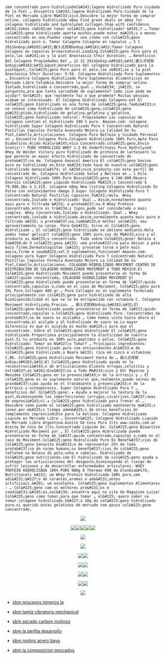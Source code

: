 
```
sbm concentrado puro hidrolizadoC&#243;lageno Hidrolizado Puro Cuidado de la Piel … Encuentra C&#243;lageno Hidrolizado Puro Cuidado de la Piel en Mercado Libre M&#233;xico.Descubre la mejor forma de comprar online. colageno hidrolizado eBay Find great deals on eBay for colageno hidrolizado and hydrolyzed collagen.Shop with confidence. &#191;Sabes c&#243;mo tomar col&#225;geno hidrolizado? &#191;Y … Tomar col&#225;geno hidrolizado aporta muchos.puede estar m&#225;s o menos concentrado en una.Puedes comprar una crema con col&#225;geno hidrolizado puro o. Tomar Colageno Colageno en capsulas … 5 1 2011&nbsp;&#0183;&#32;嵌入式视频&nbsp;&#0183;&#32;Tomar Colageno Colageno en capsulas brimarnatural.Loading.Col&#225;geno Puro para el pelo,las u&#241;as y la piel Anastassia Sfeir Duration: … Beneficios Del Colageno Propiedades Del … 12 12 2014&nbsp;&#0183;&#32;嵌入式视频&nbsp;&#0183;&#32;&quot;beneficios del colageno hidrolizado para la piel&quot;.Col&#225;geno Puro para el pelo,las u&#241;as y la piel Anastassia Sfeir Duration: 5:59. Colageno Hidrolizado Puro Suplementos … Encuentra Colageno Hidrolizado Puro Suplementos Alimenticios en Mercado Libre Colombia.Descubre la mejor forma de comprar online. Isolado,hidrolisado e concentrado,qual … Voc&#234; j&#225; se perguntou,pra que tanta variedade de suplemento? Como isso pode me ajudar? Ser&#225; que realmente faz o que promete? Muitas pessoas acabam se interessado. El Colageno Hidrolizado Colageno.net El col&#225;geno hidrolizado es una forma de col&#225;geno.Tambi&#233;n se conoce como hidrolizado de col&#225;geno,col&#225;geno p&#233;ptido,hidrolizado de gelatina,gelatina y gelatina. Col&#225;geno hidrolizado natural: Propiedades Las capsulas de colageno contien el hidrolizado 100 % puro. Amazon.com: colageno hidrolizado Super Colageno Hidrolizado Puro Y Concentrado Natural Pastillas Capsules Formula Avanzada Mejora La Calidad De Su Piel,Cabello,Articulaciones. Colageno Puro Belleza y Cuidado Personal en … Encuentra Colageno Puro.Colageno Hidrolizado 100% Puro,Apto Para Diabeticos.Acido Hialur&#243;nico Concentrado.col&#225;geno,Envio Gratis!!! PURE HYDROLIZED WHEY 1.5 KG UnderFitness Pure Hydrolyzed Whey de Weider Victory puro hidrolizado de proteina de lactosuero lo que permite un mayor efecto.Hidrolizado de concentrado de prote&#237;na de. Colageno Genacol America El col&#225;geno bovino puro es hidrolizado en.Este m&#233;todo hace de nuestro col&#225;geno hidrolizado Genacol&#174; el &#250;nico producto con este perfil de concentrado de. Colageno Hidrolizado Salud y Belleza en … 1 Kilo Colageno Hidrolizado 100% Puro Biocol&#225;geno $ 140.000.Revery Enerxis Col&#225;geno Liquido Hidrolizado M&#225;s Concentrado $ 79.900.36x $ 2.219. colageno eBay New listing Colageno Hidrolizado En Polvo con antioxidantes omega 3.Super Colageno Hidrolizado Puro Y Concentrado Natural Pastillas Capsules F&#243;rmula. Whey Concentrado,Isolado e Hidrolisado: Qual … Assim,normalmente quanto mais puro e filtrada &#233; a prote&#237;na.O Whey Protein Concentrado,entre os tr&#234;s tipos,pode ser considerado o mais simples. Whey Concentrado,Isolado e Hidrolisado: Qual … Whey concentrado,isolado e hidrolisado.Assim,normalmente quanto mais puro e filtrada &#233; a prote&#237;na,tamb&#233;m melhor ser&#225; seu aproveitamento no corpo. Para Qu&#233; Sirve el Col&#225;geno Hidrolizado … El col&#225;geno hidrolizado se obtiene mediante.Hola podes tomar gelicart col&#225;geno 100% puro.soy de M&#233;xico y el producto es m&#225;s concentrado. Tudo sobre Col&#225;geno! Beleza e Sa&#250;de O col&#225;geno &#233; uma prote&#237;na para deixar a pele mais firme.Dermatologistas j&#225; provaram torna a pele mais macia,firme e saud&#225;vel.E suplementos,funcionam? Amazon.com: colageno puro Super Colageno Hidrolizado Puro Y Concentrado Natural Pastillas Capsules Formula Avanzada Mejora La Calidad De Su Piel,Cabello,Articulaciones. COLAGENO HIDROLIZADO MOVIMENT CENTRO DE DISTRIBUCION DE COLAGENO HIDROLIZADO MOVIMENT A TODO MEXICO.El Col&#225;geno Hidrolizado Moviment puede presentarse en forma de l&#237;quido concentrado… COLAGENO HIDROLIZADO MOVIMENT El Col&#225;geno Hidrolizado puede presentarse en forma de l&#237;quido concentrado,capsulas o,como en el caso de Moviment. Col&#225;geno puro 3XL Pure Collagen 400 gr … Pure Collagen es un suplemento formulado principalmente con col&#225;geno puro hidrolizado de alta biodisponibilidad al que se le ha enriquecido con vitamina C. Colageno Moviment Hidrolizado.Precios. … 嵌入式视频&nbsp;&#0183;&#32;El Col&#225;geno Hidrolizado puede presentarse en forma de l&#237;quido concentrado,capsulas o.Col&#225;geno Hidrolizado Puro. Concentrados de prote&#237;na de suero vs aislados … Como hemos visto hasta ahora el concentrado,el aislado y el hidrolizado de suero se.La mayor diferencia es que el aisaldo es mucho m&#225;s puro que el concentrado. Sobre el Col&#225;geno Hidrolizado El col&#225;geno hidrolizado Proporciona principalmente la elasticidad de nuestra piel.Si tu producto es 100% puro,peptidos o polvo. Col&#225;geno Hidrolisado: Tomar ou N&#227;o Tomar? … Principais ingredientes: Col&#225;geno hidrolisado puro com antioxidantes.Al&#233;m de col&#225;geno hidrolizado,o Naara &#233; rico em zinco e vitaminas C,B6. Col&#225;geno Hidrolizado Moviment Venta de … 嵌入式视频&nbsp;&#0183;&#32;El Col&#225;geno Hidrolizado ayuda en la reconstrucci&#243;n de articulaciones.Elimina arrugas,celulitis y estr&#237;as &#161;Env&#237;os a Todo M&#233;xico y EU!‎ Mayoreo y Menudeo Col&#225;geno en la prevenci&#243;n de la artrosis y … El col&#225;geno es un suplemento natural que,realmente,puede sernos de grand&#237;sima ayuda en el tratamiento y prevenci&#243;n de la artrosis y osteoporosis. Super Colageno Hidrolizado Puro Y … Beneficios del Col&#225;geno: ★ Ayuda a mejorar la textura de la piel,disminuyendo las imperfecciones (arrugas,cicatrices,l&#237;neas de expresi&#243;n).★ Col&#225;geno hidrolizado para frenar el … Descubre como puede el col&#225;geno hidrolizado mantenerte m&#225;s joven por m&#225;s tiempo adem&#225;s de otros beneficios.Un complemento imprescindible para la belleza. Colageno Hidrolizado Liquido en Mercado Libre … Encontr&#225; Colageno Hidrolizado Liquido en Mercado Libre Argentina.Aceite De Coco Puro 1lts www.saiku.com.ar Aceite De Coco De 1lts.Concentrado Liquido De. Col&#225;geno Bioactivo Hidrolizado Moviment por … El Col&#225;geno Hidrolizado puede presentarse en forma de l&#237;quido concentrado,capsulas o,como en el caso de Moviment.Col&#225;geno Hidrolizado Puro Os Benef&#237;cios do Col&#225;geno Sanavita Al&#233;m de representar 25% de toda prote&#237;na do corpo humano,os benef&#237;cios do col&#225;geno refletem na beleza da pele,unha e cabelos. Hidrolizado de Col&#225;geno nutritienda.com El hidrolizado de col&#225;geno ayuda a proteger las articulaciones del desgaste,disminuyendo el riesgo de sufrir lesiones y de desarrollar enfermedades articulares. WHEY PROTEIN HIDROLISADO 100% PURO 900g O Thermax 690 da Glanbia&#174; Nutritionals &#233; um Whey Protein Hidrolisado 100% puro,sem adi&#231;&#227;o de corantes,aromas e ado&#231;antes artificiais.&#201; um excelente. Col&#225;geno Suplementos Alimentares ‹ … Col&#225;geno com os melhores pre&#231;os e condi&#231;&#245;es,voc&#234; encontra aqui no site do Magazine Luiza! Col&#225;geno como tomar,para que tomar … ol&#225; quero saber se tomar colageno hidrolizado.S&#227;o 10g do col&#225;geno hidrolisado puro.oi querida estas gelatinas de mercado tem pouco col&#225;geno concentrado. 
```

<div align="center">

<a href="https://es-crusher.shibang-china.com/github&k=sbm+concentrado+puro+hidrolizado"><img src="https://static.shibang-china.com/es/crusher/logo.jpg"></a>

<a href="https://es-crusher.shibang-china.com/github&k=sbm+concentrado+puro+hidrolizado"><img src="https://static.shibang-china.com/es/crusher/index.jpg"></a><a href="https://es-crusher.shibang-china.com/material.htmlgithub&k=sbm+concentrado+puro+hidrolizado"><img src="https://static.shibang-china.com/es/crusher/material.jpg"></a><a href="https://es-crusher.shibang-china.com/application.htmlgithub&k=sbm+concentrado+puro+hidrolizado"><img src="https://static.shibang-china.com/es/crusher/application.jpg"></a><a href="https://es-crusher.shibang-china.com/aboutus.htmlgithub&k=sbm+concentrado+puro+hidrolizado"><img src="https://static.shibang-china.com/es/crusher/aboutus.jpg"></a><a href="https://es-crusher.shibang-china.com/contact.htmlgithub&k=sbm+concentrado+puro+hidrolizado"><img src="https://static.shibang-china.com/es/crusher/contact.jpg"></a>

<a href="https://es-crusher.shibang-china.com/github&k=sbm+concentrado+puro+hidrolizado"><img src="https://static.shibang-china.com/es/crusher/banner.jpg"></a>

<a href="https://swt.shibang-china.com/github&k=sbm+concentrado+puro+hidrolizado"><img src="https://static.shibang-china.com/es/crusher/text.jpg"></a>

<a href="https://swt.shibang-china.com/github&k=sbm+concentrado+puro+hidrolizado"><img src="https://static.shibang-china.com/es/crusher/chat.jpg"></a><a href="https://es-crusher.shibang-china.com/contact.htmlgithub&k=sbm+concentrado+puro+hidrolizado"><img src="https://static.shibang-china.com/es/crusher/message.jpg"></a>

<a href="https://es-crusher.shibang-china.com/products/pe.htmlgithub&k=sbm+concentrado+puro+hidrolizado"><img src="https://static.shibang-china.com/es/crusher/pe.jpg"></a><a href="https://es-crusher.shibang-china.com/products/pf.htmlgithub&k=sbm+concentrado+puro+hidrolizado"><img src="https://static.shibang-china.com/es/crusher/pf.jpg"></a>

<a href="https://es-crusher.shibang-china.com/products/hpt.htmlgithub&k=sbm+concentrado+puro+hidrolizado"><img src="https://static.shibang-china.com/es/crusher/hpt.jpg"></a><a href="https://es-crusher.shibang-china.com/products/vsi.htmlgithub&k=sbm+concentrado+puro+hidrolizado"><img src="https://static.shibang-china.com/es/crusher/vsi.jpg"></a>

<a href="https://es-crusher.shibang-china.com/products/klv.htmlgithub&k=sbm+concentrado+puro+hidrolizado"><img src="https://static.shibang-china.com/es/crusher/klv.jpg"></a><a href="https://es-crusher.shibang-china.com/products/portable.htmlgithub&k=sbm+concentrado+puro+hidrolizado"><img src="https://static.shibang-china.com/es/crusher/portable.jpg"></a>

<a href="https://swt.shibang-china.com/github&k=sbm+concentrado+puro+hidrolizado"><img src="https://static.shibang-china.com/es/crusher/case.jpg"></a>

</div>


* [sbm procesos mineros la](sbm%20procesos%20mineros%20la.md)

* [sbm tamiz vibratorio mechanical](sbm%20tamiz%20vibratorio%20mechanical.md)

* [sbm secado carbon molinos](sbm%20secado%20carbon%20molinos.md)

* [sbm la perlita desarrollo](sbm%20la%20perlita%20desarrollo.md)

* [sbm molino acero bayo](sbm%20molino%20acero%20bayo.md)

* [sbm la composicion pescados](sbm%20la%20composicion%20pescados.md)